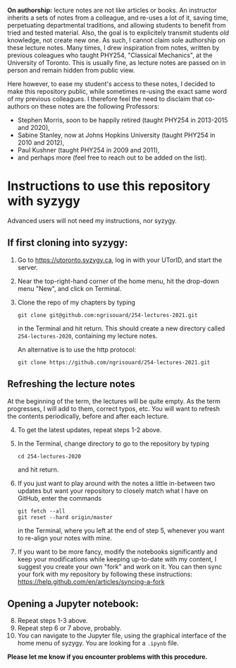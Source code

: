 **On authorship:** lecture notes are not like articles or books. An instructor inherits a sets of notes from a colleague, and re-uses a lot of it, saving time, perpetuating departmental traditions, and allowing students to benefit from tried and tested material. Also, the goal is to explicitely transmit students *old* knowledge, not create new one. As such, I cannot claim sole authorship on these lecture notes. Many times, I drew inspiration from notes, written by previous coleagues who taught PHY254, "Classical Mechanics", at the University of Toronto. This is usually fine, as lecture notes are passed on in person and remain hidden from public view.

Here however, to ease my student's access to these notes, I decided to make this repository public, while sometimes re-using the exact same word of my previous colleagues. I therefore feel the need to disclaim that co-authors on these notes are the following Professors:
* Stephen Morris, soon to be happily retired (taught PHY254 in 2013-2015 and 2020),
* Sabine Stanley, now at Johns Hopkins University (taught PHY254 in 2010 and 2012),
* Paul Kushner (taught PHY254 in 2009 and 2011),
* and perhaps more (feel free to reach out to be added on the list).

# Instructions to use this repository with syzygy

Advanced users will not need my instructions, nor syzygy.

## If first cloning into syzygy:

1. Go to https://utoronto.syzygy.ca, log in with your UTorID, and start the server.
2. Near the top-right-hand corner of the home menu, hit the drop-down menu "New", and click on Terminal.
3. Clone the repo of my chapters by typing
    ```
    git clone git@github.com:ngrisouard/254-lectures-2021.git
    ```
    in the Terminal and hit return. This should create a new directory called `254-lectures-2020`, containing my lecture notes.

    An alternative is to use the http protocol:

    ```
    git clone https://github.com/ngrisouard/254-lectures-2021.git
    ```

## Refreshing the lecture notes

At the beginning of the term, the lectures will be quite empty. As the term progresses, I will add to them, correct typos, etc. You will want to refresh the contents periodically, before and after each lecture.

4. To get the latest updates, repeat steps 1-2 above.
5. In the Terminal, change directory to go to the repository by typing
    ```
    cd 254-lectures-2020
    ```
    and hit return.

6. If you just want to play around with the notes a little in-between two updates but want your repository to closely match what I have on GitHub, enter the commands
    ```
    git fetch --all
    git reset --hard origin/master
    ```
    in the Terminal, where you left at the end of step 5, whenever you want to re-align your notes with mine.

7. If you want to be more fancy, modify the notebooks significantly and keep your modifications while keeping up-to-date with my content, I suggest you create your own "fork" and work on it. You can then sync your fork with my repository by following these instructions: https://help.github.com/en/articles/syncing-a-fork

## Opening a Jupyter notebook:

8. Repeat steps 1-3 above.
9. Repeat step 6 or 7 above, probably.
10. You can navigate to the Jupyter file, using the graphical interface of the home menu of syzygy. You are looking for a `.ipynb` file.

**Please let me know if you encounter problems with this procedure.**
